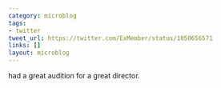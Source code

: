 ```yaml
---
category: microblog
tags:
- twitter
tweet_url: https://twitter.com/ExMember/status/1050656571
links: []
layout: microblog
---
```

had a great audition for a great director.
